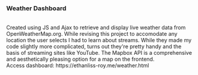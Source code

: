 <h3>Weather Dashboard</h3>
<br>
Created using JS and Ajax to retrieve and display live weather data from OpenWeatherMap.org. While revising this project to accomodate any location the user selects I had to learn about streams. While they made my code slightly more complicated, turns out they're pretty handy and the basis of streaming sites like YouTube. The Mapbox API is a comprehensive and aesthetically pleasing option for a map on the frontend.
<br>
Access dashboard: https://ethanliss-roy.me/weather.html
